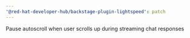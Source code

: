 ```yaml
---
'@red-hat-developer-hub/backstage-plugin-lightspeed': patch
---
```


Pause autoscroll when user scrolls up during streaming chat responses
